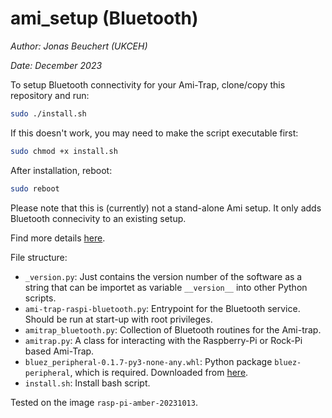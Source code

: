 # ami_setup (Bluetooth)

*Author: Jonas Beuchert (UKCEH)*

*Date: December 2023*

To setup Bluetooth connectivity for your Ami-Trap, clone/copy this repository and run:

```bash
sudo ./install.sh
```

If this doesn't work, you may need to make the script executable first:
```bash
sudo chmod +x install.sh
```

After installation, reboot:

```bash
sudo reboot
```

Please note that this is (currently) not a stand-alone Ami setup.
It only adds Bluetooth connecivity to an existing setup.

Find more details [here](https://github.com/JonasBchrt/ami-trap-raspi-cellular/blob/main/README.md).

File structure:
* `_version.py`: Just contains the version number of the software as a string that can be importet as variable `__version__` into other Python scripts.
* `ami-trap-raspi-bluetooth.py`: Entrypoint for the Bluetooth service. Should be run at start-up with root privileges.
* `amitrap_bluetooth.py`: Collection of Bluetooth routines for the Ami-trap.
* `amitrap.py`: A class for interacting with the Raspberry-Pi or Rock-Pi based Ami-Trap.
* `bluez_peripheral-0.1.7-py3-none-any.whl`: Python package `bluez-peripheral`, which is required. Downloaded from [here](https://pypi.org/project/bluez-peripheral).
* `install.sh`: Install bash script.

Tested on the image `rasp-pi-amber-20231013`.
